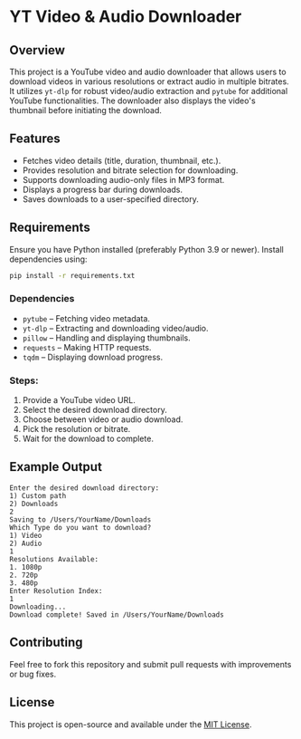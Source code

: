 # YT Video & Audio Downloader

## Overview
This project is a YouTube video and audio downloader that allows users to download videos in various resolutions or extract audio in multiple bitrates. It utilizes `yt-dlp` for robust video/audio extraction and `pytube` for additional YouTube functionalities. The downloader also displays the video's thumbnail before initiating the download.

## Features
- Fetches video details (title, duration, thumbnail, etc.).
- Provides resolution and bitrate selection for downloading.
- Supports downloading audio-only files in MP3 format.
- Displays a progress bar during downloads.
- Saves downloads to a user-specified directory.

## Requirements
Ensure you have Python installed (preferably Python 3.9 or newer). Install dependencies using:

```sh
pip install -r requirements.txt
```

### Dependencies
- `pytube` – Fetching video metadata.
- `yt-dlp` – Extracting and downloading video/audio.
- `pillow` – Handling and displaying thumbnails.
- `requests` – Making HTTP requests.
- `tqdm` – Displaying download progress.


### Steps:
1. Provide a YouTube video URL.
2. Select the desired download directory.
3. Choose between video or audio download.
4. Pick the resolution or bitrate.
5. Wait for the download to complete.

## Example Output
```
Enter the desired download directory:
1) Custom path
2) Downloads
2
Saving to /Users/YourName/Downloads
Which Type do you want to download?
1) Video
2) Audio
1
Resolutions Available:
1. 1080p
2. 720p
3. 480p
Enter Resolution Index:
1
Downloading...
Download complete! Saved in /Users/YourName/Downloads
```

## Contributing
Feel free to fork this repository and submit pull requests with improvements or bug fixes.

## License
This project is open-source and available under the [MIT License](LICENSE).

